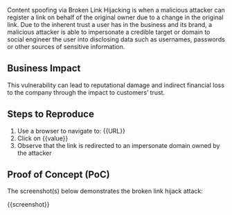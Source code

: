 Content spoofing via Broken Link Hijacking is when a malicious attacker can register a link on behalf of the original owner due to a change in the original link. Due to the inherent trust a user has in the business and its brand, a malicious attacker is able to impersonate a credible target or domain to social engineer the user into disclosing data such as usernames, passwords or other sources of sensitive information.

## Business Impact

This vulnerability can lead to reputational damage and indirect financial loss to the company through the impact to customers’ trust.

## Steps to Reproduce

1. Use a browser to navigate to: {{URL}}
1. Click on {{value}}
1. Observe that the link is redirected to an impersonate domain owned by the attacker

## Proof of Concept (PoC)

The screenshot(s) below demonstrates the broken link hijack attack:

{{screenshot}}
